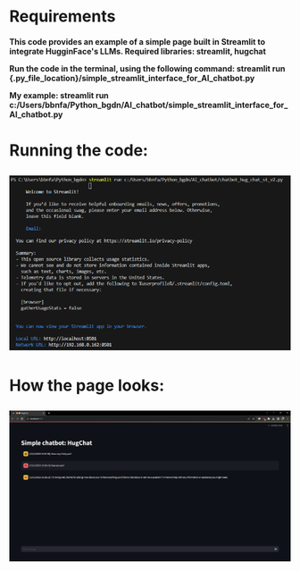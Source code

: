 <h1>Requirements
  
<h4>This code provides an example of a simple page built in Streamlit to integrate HugginFace's LLMs.
Required libraries: streamlit, hugchat

Run the code in the terminal, using the following command:
streamlit run {.py_file_location}/simple_streamlit_interface_for_AI_chatbot.py

My example:      streamlit run c:/Users/bbnfa/Python_bgdn/AI_chatbot/simple_streamlit_interface_for_AI_chatbot.py

<h1>Running the code: 
  
![Model](https://github.com/bbnko/ai_chatbot_streamlit_interface/blob/main/ai_chatbot_streamlit_screemshot2.png)

<h1>How the page looks: 

![Model](https://github.com/bbnko/ai_chatbot_streamlit_interface/blob/main/ai_chatbot_streamlit_screemshot1.png)
